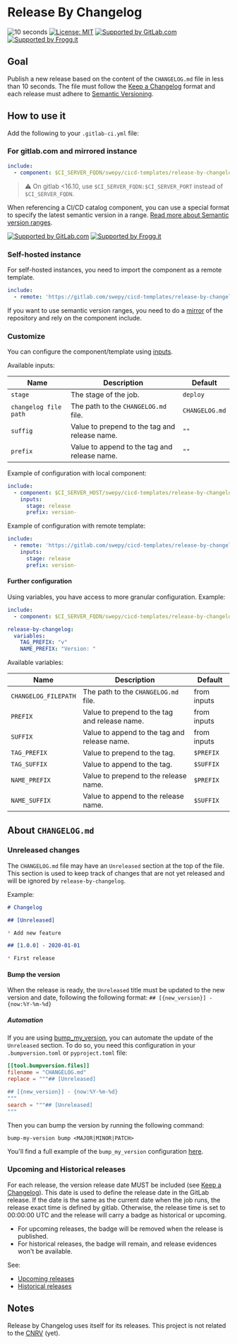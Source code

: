 # Release By Changelog

![10 seconds](https://img.shields.io/badge/10_seconds-green) [![License: MIT](https://img.shields.io/badge/License-MIT-yellow.svg)](https://lab.frogg.it/swepy/cicd-templates/release-by-changelog/-/blob/main/LICENSE) [![Supported by GitLab.com](https://img.shields.io/badge/Supported_by-GitLab.com-orange)](https://gitlab.com) [![Supported by Frogg.it](https://img.shields.io/badge/Supported_by-Frogg.it-green)](https://froggit.fr/)


## Goal

Publish a new release based on the content of the `CHANGELOG.md` file in less than 10 seconds. The file must follow the [Keep a Changelog](https://keepachangelog.com/en/1.1.0/) format and each release must adhere to [Semantic Versioning](https://semver.org/spec/v2.0.0.html).

## How to use it

Add the following to your `.gitlab-ci.yml` file:

### For gitlab.com and mirrored instance

```yaml
include:
  - component: $CI_SERVER_FQDN/swepy/cicd-templates/release-by-changelog/release-by-changelog@0.4.7
```

> ⚠️ On gitlab <16.10, use `$CI_SERVER_FQDN:$CI_SERVER_PORT` instead of `$CI_SERVER_FQDN`.

When referencing a CI/CD catalog component, you can use a special format to specify the latest semantic version in a range. [Read more about Semantic version ranges](https://docs.gitlab.com/ee/ci/components/#semantic-version-ranges).


[![Supported by GitLab.com](https://img.shields.io/badge/Supported_by-GitLab.com-orange)](https://gitlab.com) [![Supported by Frogg.it](https://img.shields.io/badge/Supported_by-Frogg.it-green)](https://froggit.fr/)

### Self-hosted instance

For self-hosted instances, you need to import the component as a remote template.

```yaml
include:
  - remote: 'https://gitlab.com/swepy/cicd-templates/release-by-changelog/-/raw/0.4.7/templates/release-by-changelog.yml'
```

If you want to use semantic version ranges, you need to do a [mirror](https://docs.gitlab.com/ee/user/project/repository/mirror/pull.html) of the repository and rely on the component include.

### Customize

You can configure the component/template using [inputs](https://docs.gitlab.com/ee/ci/yaml/inputs.html). 

Available inputs:

| Name                  | Description                                   | Default        |
|-----------------------|-----------------------------------------------|----------------|
| `stage`               | The stage of the job.                         | `deploy`       |
| `changelog file path` | The path to the `CHANGELOG.md` file.          | `CHANGELOG.md` |
| `suffig`              | Value to prepend to the tag and release name. | `""`           |
| `prefix`              | Value to append to the tag and release name.  | `""`           |

Example of configuration with local component:

```yaml
include:
  - component: $CI_SERVER_HOST/swepy/cicd-templates/release-by-changelog/release-by-changelog@trunk
    inputs:
      stage: release
      prefix: version-
```

Example of configuration with remote template:

```yaml
include:
  - remote: 'https://gitlab.com/swepy/cicd-templates/release-by-changelog/-/raw/0.4.7/templates/release-by-changelog.yml'
    inputs:
      stage: release
      prefix: version-
```

#### Further configuration

Using variables, you have access to more granular configuration. Example:

```yaml
include:
  - component: $CI_SERVER_FQDN/swepy/cicd-templates/release-by-changelog/release-by-changelog@0.4.7

release-by-changelog:
  variables:
    TAG_PREFIX: "v"
    NAME_PREFIX: "Version: "
```

Available variables:

| Name                 | Description                                   | Default     |
| -------------------- | --------------------------------------------- | ----------- |
| `CHANGELOG_FILEPATH` | The path to the `CHANGELOG.md` file.          | from inputs |
| `PREFIX`             | Value to prepend to the tag and release name. | from inputs |
| `SUFFIX`             | Value to append to the tag and release name.  | from inputs |
| `TAG_PREFIX`         | Value to prepend to the tag.                  | `$PREFIX`   |
| `TAG_SUFFIX`         | Value to append to the tag.                   | `$SUFFIX`   |
| `NAME_PREFIX`        | Value to prepend to the release name.         | `$PREFIX`   |
| `NAME_SUFFIX`        | Value to append to the release name.          | `$SUFFIX`   |

## About `CHANGELOG.md`

### Unreleased changes

The `CHANGELOG.md` file may have an `Unreleased` section at the top of the file. This section is used to keep track of changes that are not yet released and will be ignored by `release-by-changelog`.

Example:

```markdown
# Changelog

## [Unreleased]

* Add new feature

## [1.0.0] - 2020-01-01

* First release
```

#### Bump the version

When the release is ready, the `Unreleased` title must be updated to the new version and date, following the following format: `## [{new_version}] - {now:%Y-%m-%d}`

##### Automation

If you are using [bump_my_version](https://pypi.org/project/bump-my-version/), you can automate the update of the `Unreleased` section. To do so, you need this configuration in your `.bumpversion.toml` or `pyproject.toml` file:

```toml
[[tool.bumpversion.files]]
filename = "CHANGELOG.md"
replace = """## [Unreleased]

## [{new_version}] - {now:%Y-%m-%d}
"""
search = """## [Unreleased]
"""
```

Then you can bump the version by running the following command:

```shell
bump-my-version bump <MAJOR|MINOR|PATCH>
```

You'll find a full example of the `bump_my_version` configuration [here](.bumpversion.toml).

### Upcoming and Historical releases

For each release, the version release date MUST be included (see [Keep a Changelog](https://keepachangelog.com/en/1.1.0/)). This date is used to define the release date in the GitLab release. If the date is the same as the current date when the job runs, the release exact time is defined by gitlab. Otherwise, the release time is set to 00:00:00 UTC and the release will carry a badge as historical or upcoming.

* For upcoming releases, the badge will be removed when the release is published.
* For historical releases, the badge will remain, and release evidences won't be available.

See:

* [Upcoming releases](https://docs.gitlab.com/ee/user/project/releases/#upcoming-releases)
* [Historical releases](https://docs.gitlab.com/ee/user/project/releases/#historical-releases)

## Notes

Release by Changelog uses itself for its releases. This project is not related to the [CNRV](https://cnrv.info/) (yet).
